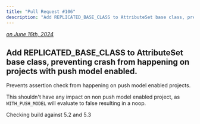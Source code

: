```yaml
---
title: "Pull Request #106"
description: "Add REPLICATED_BASE_CLASS to AttributeSet base class, preventing crash from happening on projects with push model enabled."
---
```


*[on June 16th, 2024](https://github.com/BlueprintAttributes/BlueprintAttributes/pull/106)*

## Add REPLICATED_BASE_CLASS to AttributeSet base class, preventing crash from happening on projects with push model enabled.

Prevents assertion check from happening on push model enabled projects.

This shouldn't have any impact on non push model enabled project, as `WITH_PUSH_MODEL` will evaluate to false resulting in a noop.

Checking build against 5.2 and 5.3

